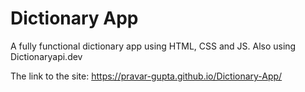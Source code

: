 # Dictionary App
 A fully functional dictionary app using HTML, CSS and JS. 
 Also using Dictionaryapi.dev

 The link to the site:
 https://pravar-gupta.github.io/Dictionary-App/
 
